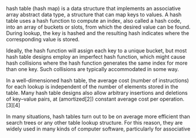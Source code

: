  hash table (hash map) is a data structure that implements an associative array abstract data type, a structure that can map keys to values. A hash table uses a hash function to compute an index, also called a hash code, into an array of buckets or slots, from which the desired value can be found. During lookup, the key is hashed and the resulting hash indicates where the corresponding value is stored.

Ideally, the hash function will assign each key to a unique bucket, but most hash table designs employ an imperfect hash function, which might cause hash collisions where the hash function generates the same index for more than one key. Such collisions are typically accommodated in some way.

In a well-dimensioned hash table, the average cost (number of instructions) for each lookup is independent of the number of elements stored in the table. Many hash table designs also allow arbitrary insertions and deletions of key–value pairs, at (amortized[2]) constant average cost per operation.[3][4]

In many situations, hash tables turn out to be on average more efficient than search trees or any other table lookup structure. For this reason, they are widely used in many kinds of computer software, particularly for associative